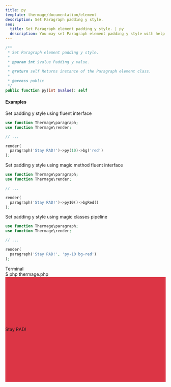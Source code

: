 ```yaml
---
title: py
template: thermage/documentation/element
description: Set Paragraph padding y style.
seo:
  title: Set Paragraph element padding y style. | py
  description: You may set Paragraph element padding y style with help of method py
---
```


```php
/**
 * Set Paragraph element padding y style.
 *
 * @param int $value Padding y value.
 *
 * @return self Returns instance of the Paragraph element class.
 *
 * @access public
 */
public function py(int $value): self
```

#### Examples

Set padding y style using fluent interface
```php
use function Thermage\paragraph;
use function Thermage\render;

// ...

render( 
  paragraph('Stay RAD!')->py(10)->bg('red')
);
```

Set padding y style using magic method fluent interface
```php
use function Thermage\paragraph;
use function Thermage\render;

// ...

render( 
  paragraph('Stay RAD!')->py10()->bgRed()
);
```

Set padding y style using magic classes pipeline
```php
use function Thermage\paragraph;
use function Thermage\render;

// ...

render( 
  paragraph('Stay RAD!', 'py-10 bg-red')
);
```

<div class="terminal">
  <div class="terminal-header">Terminal</div>
  <div class="terminal-body">
    <div class="terminal-command">$ php thermage.php</div>
    <div class="el-div" style="padding-top: 156px; padding-bottom: 156px; align-items: center; display: flex; background: #dc3545; width: auto; text-align: left;">Stay RAD!</div>
  </div>
</div>